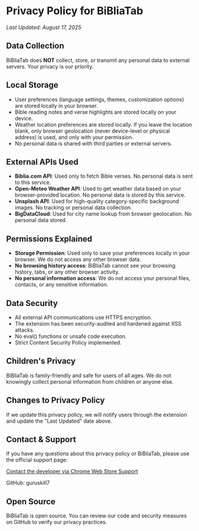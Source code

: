 # Privacy Policy for BiBliaTab

_Last Updated: August 17, 2025_

## Data Collection
BiBliaTab does **NOT** collect, store, or transmit any personal data to external servers. Your privacy is our priority.

## Local Storage
- User preferences (language settings, themes, customization options) are stored locally in your browser.
- Bible reading notes and verse highlights are stored locally on your device.
- Weather location preferences are stored locally. If you leave the location blank, only browser geolocation (never device-level or physical address) is used, and only with your permission.
- No personal data is shared with third parties or external servers.

## External APIs Used
- **Biblia.com API**: Used only to fetch Bible verses. No personal data is sent to this service.
- **Open-Meteo Weather API**: Used to get weather data based on your browser-provided location. No personal data is stored by this service.
- **Unsplash API**: Used for high-quality category-specific background images. No tracking or personal data collection.
- **BigDataCloud**: Used for city name lookup from browser geolocation. No personal data stored.

## Permissions Explained
- **Storage Permission**: Used only to save your preferences locally in your browser. We do not access any other browser data.
- **No browsing history access**: BiBliaTab cannot see your browsing history, tabs, or any other browser activity.
- **No personal information access**: We do not access your personal files, contacts, or any sensitive information.

## Data Security
- All external API communications use HTTPS encryption.
- The extension has been security-audited and hardened against XSS attacks.
- No eval() functions or unsafe code execution.
- Strict Content Security Policy implemented.

## Children's Privacy
BiBliaTab is family-friendly and safe for users of all ages. We do not knowingly collect personal information from children or anyone else.

## Changes to Privacy Policy
If we update this privacy policy, we will notify users through the extension and update the "Last Updated" date above.

## Contact & Support
If you have any questions about this privacy policy or BiBliaTab, please use the official support page:

[Contact the developer via Chrome Web Store Support](https://chromewebstore.google.com/detail/gjnjdonmenibianggpakdmkipmhjpjib/support)

GitHub: guruskill7

## Open Source
BiBliaTab is open source. You can review our code and security measures on GitHub to verify our privacy practices.
